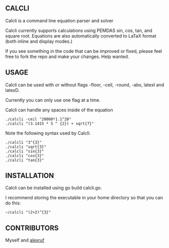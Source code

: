 ## CALCLI

Calcli is a command line equation parser and solver

Calcli currently supports calculations using PEMDAS sin, cos, tan, and square root. Equations are also automatically converted to LaTaX format (both inline and display modes.)

If you see something in the code that can be improved or fixed, please feel free to fork the repo and make your changes. Help wanted.

## USAGE

Calcli can be used with or without flags -floor, -ceil, -round, -abs, latexI and latexD.

Currently you can only use one flag at a time.

Calcli can handle any spaces inside of the equation

```
./calcli -ceil "20000*1.1^20"
./calcli "(3.1415 * 5 ^ {2}) + sqrt{7}"
```

Note the following syntax used by Calcli:

```
./calcli "3^{3}"
./calcli "sqrt{3}"
./calcli "sin{3}"
./calcli "cos{3}"
./calcli "tan{3}"
```

## INSTALLATION

Calcli can be installed using go build calcli.go.

I recommend storing the executable in your home directory so that you can do this:

```
~/calcli "(2+2)^{3}"
```

## CONTRIBUTORS

Myself and [alexruf](https://github.com/alexruf)
